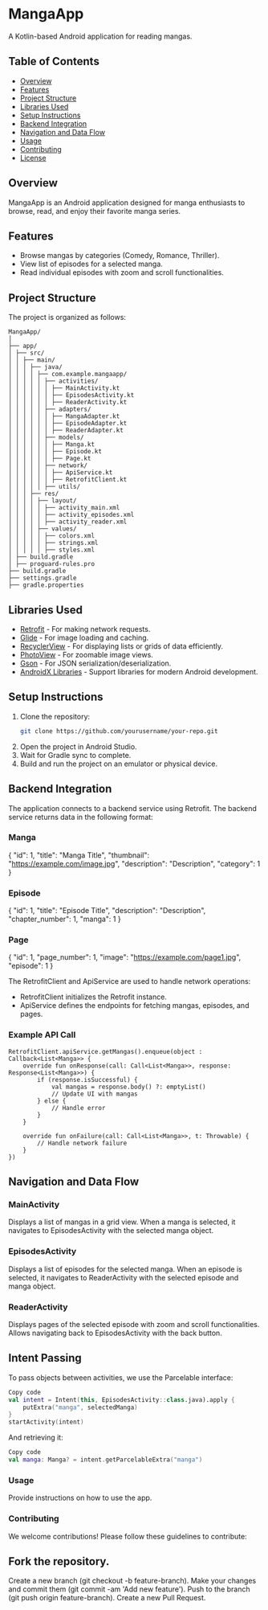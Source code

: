 # MangaApp

A Kotlin-based Android application for reading mangas.

## Table of Contents

- [Overview](#overview)
- [Features](#features)
- [Project Structure](#project-structure)
- [Libraries Used](#libraries-used)
- [Setup Instructions](#setup-instructions)
- [Backend Integration](#backend-integration)
- [Navigation and Data Flow](#navigation-and-data-flow)
- [Usage](#usage)
- [Contributing](#contributing)
- [License](#license)

## Overview

MangaApp is an Android application designed for manga enthusiasts to browse, read, and enjoy their favorite manga series.

## Features

- Browse mangas by categories (Comedy, Romance, Thriller).
- View list of episodes for a selected manga.
- Read individual episodes with zoom and scroll functionalities.

## Project Structure

The project is organized as follows:

```
MangaApp/
│
├── app/
│ ├── src/
│ │ ├── main/
│ │ │ ├── java/
│ │ │ │ ├── com.example.mangaapp/
│ │ │ │ │ ├── activities/
│ │ │ │ │ │ ├── MainActivity.kt
│ │ │ │ │ │ ├── EpisodesActivity.kt
│ │ │ │ │ │ ├── ReaderActivity.kt
│ │ │ │ │ ├── adapters/
│ │ │ │ │ │ ├── MangaAdapter.kt
│ │ │ │ │ │ ├── EpisodeAdapter.kt
│ │ │ │ │ │ ├── ReaderAdapter.kt
│ │ │ │ │ ├── models/
│ │ │ │ │ │ ├── Manga.kt
│ │ │ │ │ │ ├── Episode.kt
│ │ │ │ │ │ ├── Page.kt
│ │ │ │ │ ├── network/
│ │ │ │ │ │ ├── ApiService.kt
│ │ │ │ │ │ ├── RetrofitClient.kt
│ │ │ │ │ ├── utils/
│ │ │ ├── res/
│ │ │ │ ├── layout/
│ │ │ │ │ ├── activity_main.xml
│ │ │ │ │ ├── activity_episodes.xml
│ │ │ │ │ ├── activity_reader.xml
│ │ │ │ ├── values/
│ │ │ │ │ ├── colors.xml
│ │ │ │ │ ├── strings.xml
│ │ │ │ │ ├── styles.xml
│ ├── build.gradle
│ ├── proguard-rules.pro
├── build.gradle
├── settings.gradle
├── gradle.properties
```


## Libraries Used

- [Retrofit](https://square.github.io/retrofit/) - For making network requests.
- [Glide](https://github.com/bumptech/glide) - For image loading and caching.
- [RecyclerView](https://developer.android.com/reference/androidx/recyclerview/widget/RecyclerView) - For displaying lists or grids of data efficiently.
- [PhotoView](https://github.com/Baseflow/PhotoView) - For zoomable image views.
- [Gson](https://github.com/google/gson) - For JSON serialization/deserialization.
- [AndroidX Libraries](https://developer.android.com/jetpack/androidx) - Support libraries for modern Android development.

## Setup Instructions

1. Clone the repository:
   ```sh
   git clone https://github.com/yourusername/your-repo.git

2. Open the project in Android Studio.
3. Wait for Gradle sync to complete.
4. Build and run the project on an emulator or physical device.

## Backend Integration
The application connects to a backend service using Retrofit. The backend service returns data in the following format:

### Manga
{
  "id": 1,
  "title": "Manga Title",
  "thumbnail": "https://example.com/image.jpg",
  "description": "Description",
  "category": 1
}

### Episode
{
  "id": 1,
  "title": "Episode Title",
  "description": "Description",
  "chapter_number": 1,
  "manga": 1
}

### Page
{
  "id": 1,
  "page_number": 1,
  "image": "https://example.com/page1.jpg",
  "episode": 1
}


The RetrofitClient and ApiService are used to handle network operations:

- RetrofitClient initializes the Retrofit instance.
- ApiService defines the endpoints for fetching mangas, episodes, and pages.

### Example API Call

```
RetrofitClient.apiService.getMangas().enqueue(object : Callback<List<Manga>> {
    override fun onResponse(call: Call<List<Manga>>, response: Response<List<Manga>>) {
        if (response.isSuccessful) {
            val mangas = response.body() ?: emptyList()
            // Update UI with mangas
        } else {
            // Handle error
        }
    }

    override fun onFailure(call: Call<List<Manga>>, t: Throwable) {
        // Handle network failure
    }
})
```

## Navigation and Data Flow
### MainActivity
Displays a list of mangas in a grid view.
When a manga is selected, it navigates to EpisodesActivity with the selected manga object.
### EpisodesActivity
Displays a list of episodes for the selected manga.
When an episode is selected, it navigates to ReaderActivity with the selected episode and manga object.
### ReaderActivity
Displays pages of the selected episode with zoom and scroll functionalities.
Allows navigating back to EpisodesActivity with the back button.
## Intent Passing
To pass objects between activities, we use the Parcelable interface:

```kotlin
Copy code
val intent = Intent(this, EpisodesActivity::class.java).apply {
    putExtra("manga", selectedManga)
}
startActivity(intent)
```
And retrieving it:

```kotlin
Copy code
val manga: Manga? = intent.getParcelableExtra("manga")
```
### Usage
Provide instructions on how to use the app.

### Contributing
We welcome contributions! Please follow these guidelines to contribute:

## Fork the repository.
Create a new branch (git checkout -b feature-branch).
Make your changes and commit them (git commit -am 'Add new feature').
Push to the branch (git push origin feature-branch).
Create a new Pull Request.
